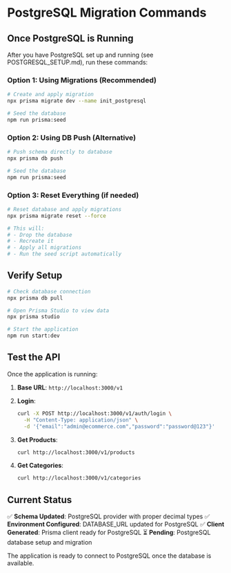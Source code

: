 # PostgreSQL Migration Commands

## Once PostgreSQL is Running

After you have PostgreSQL set up and running (see POSTGRESQL_SETUP.md), run these commands:

### Option 1: Using Migrations (Recommended)

```bash
# Create and apply migration
npx prisma migrate dev --name init_postgresql

# Seed the database
npm run prisma:seed
```

### Option 2: Using DB Push (Alternative)

```bash
# Push schema directly to database
npx prisma db push

# Seed the database
npm run prisma:seed
```

### Option 3: Reset Everything (if needed)

```bash
# Reset database and apply migrations
npx prisma migrate reset --force

# This will:
# - Drop the database
# - Recreate it
# - Apply all migrations
# - Run the seed script automatically
```

## Verify Setup

```bash
# Check database connection
npx prisma db pull

# Open Prisma Studio to view data
npx prisma studio

# Start the application
npm run start:dev
```

## Test the API

Once the application is running:

1. **Base URL**: `http://localhost:3000/v1`

2. **Login**: 
   ```bash
   curl -X POST http://localhost:3000/v1/auth/login \
     -H "Content-Type: application/json" \
     -d '{"email":"admin@ecommerce.com","password":"password@123"}'
   ```

3. **Get Products**:
   ```bash
   curl http://localhost:3000/v1/products
   ```

4. **Get Categories**:
   ```bash
   curl http://localhost:3000/v1/categories
   ```

## Current Status

✅ **Schema Updated**: PostgreSQL provider with proper decimal types
✅ **Environment Configured**: DATABASE_URL updated for PostgreSQL
✅ **Client Generated**: Prisma client ready for PostgreSQL
⏳ **Pending**: PostgreSQL database setup and migration

The application is ready to connect to PostgreSQL once the database is available.
